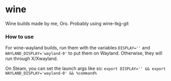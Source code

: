 # wine
Wine builds made by me, Oro. Probably using wine-tkg-git

### How to use

For wine-wayland builds, run them with the variables `DISPLAY=''` and `WAYLAND_DISPLAY='wayland-0'` to put them on Wayland. Otherwise, they will run through X/Xwayland. 

On Steam, you can set the launch args like so: 
```export DISPLAY='' && export WAYLAND_DISPLAY='wayland-0' && %command%```
